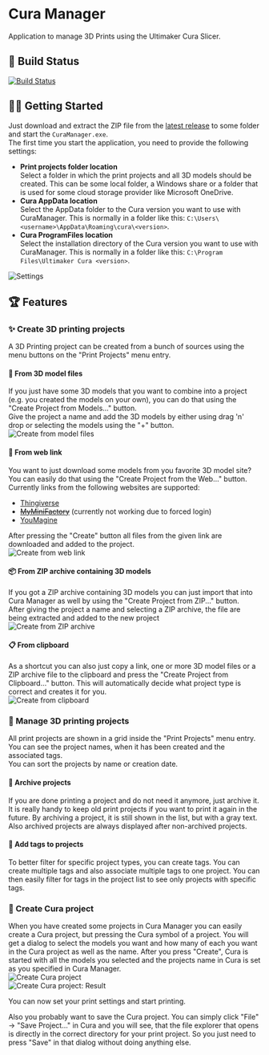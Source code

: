 # Cura Manager
Application to manage 3D Prints using the Ultimaker Cura Slicer.

## 🚀 Build Status
[![Build Status](https://masch0212.visualstudio.com/MaSch/_apis/build/status/MaSch0212.cura-manager?branchName=main)](https://masch0212.visualstudio.com/MaSch/_build/latest?definitionId=4&branchName=main)

## 🐱‍🏍 Getting Started

Just download and extract the ZIP file from the [latest release](https://github.com/MaSch0212/cura-manager/releases/latest) to some folder and start the `CuraManager.exe`.<br>
The first time you start the application, you need to provide the following settings:
- **Print projects folder location**<br>
  Select a folder in which the print projects and all 3D models should be created. This can be some local folder, a Windows share or a folder that is used for some cloud storage provider like Microsoft OneDrive.
- **Cura AppData location**<br>
  Select the AppData folder to the Cura version you want to use with CuraManager. This is normally in a folder like this: `C:\Users\<username>\AppData\Roaming\cura\<version>`.
- **Cura ProgramFiles location**<br>
  Select the installation directory of the Cura version you want to use with CuraManager. This is normally in a folder like this: `C:\Program Files\Ultimaker Cura <version>`.

![Settings](resources/images/settings.png)

## 🏆 Features

### ✨ Create 3D printing projects

A 3D Printing project can be created from a bunch of sources using the menu buttons on the "Print Projects" menu entry.

#### 🗿 From 3D model files

If you just have some 3D models that you want to combine into a project (e.g. you created the models on your own), you can do that using the "Create Project from Models..." button.<br>
Give the project a name and add the 3D models by either using drag 'n' drop or selecting the models using the "+" button.<br>
![Create from model files](resources/images/create_from_model_files.png)

#### 🔗 From web link

You want to just download some models from you favorite 3D model site? You can easily do that using the "Create Project from the Web..." button.<br>
Currently links from the following websites are supported:
- [Thingiverse](https://www.thingiverse.com/)
- ~~[MyMiniFactory](https://www.myminifactory.com/)~~ (currently not working due to forced login)
- [YouMagine](https://www.youmagine.com/)

After pressing the "Create" button all files from the given link are downloaded and added to the project.<br>
![Create from web link](resources/images/create_from_link.png)

#### 📦 From ZIP archive containing 3D models

If you got a ZIP archive containing 3D models you can just import that into Cura Manager as well by using the "Create Project from ZIP..." button.<br>
After giving the project a name and selecting a ZIP archive, the file are being extracted and added to the new project<br>
![Create from ZIP archive](resources/images/create_from_zip_archive.png)

#### 📋 From clipboard

As a shortcut you can also just copy a link, one or more 3D model files or a ZIP archive file to the clipboard and press the "Create Project from Clipboard..." button. This will automatically decide what project type is correct and creates it for you.<br>
![Create from clipboard](resources/images/create_from_clipboard.png)

### 📁 Manage 3D printing projects

All print projects are shown in a grid inside the "Print Projects" menu entry. You can see the project names, when it has been created and the associated tags.<br>
You can sort the projects by name or creation date.

#### 💼 Archive projects

If you are done printing a project and do not need it anymore, just archive it. It is really handy to keep old print projects if you want to print it again in the future. By archiving a project, it is still shown in the list, but with a gray text. Also archived projects are always displayed after non-archived projects.

#### 🔖 Add tags to projects

To better filter for specific project types, you can create tags. You can create multiple tags and also associate multiple tags to one project. You can then easily filter for tags in the project list to see only projects with specific tags.

### 🌈 Create Cura project

When you have created some projects in Cura Manager you can easily create a Cura project, but pressing the Cura symbol of a project. You will get a dialog to select the models you want and how many of each you want in the Cura project as well as the name. After you press "Create", Cura is started with all the models you selected and the projects name in Cura is set as you specified in Cura Manager.<br>
![Create Cura project](resources/images/create_cura_project.png)<br>
![Create Cura project: Result](resources/images/create_cura_project_result.png)

You can now set your print settings and start printing.

Also you probably want to save the Cura project. You can simply click "File" -> "Save Project..." in Cura and you will see, that the file explorer that opens is directly in the correct directory for your print project. So you just need to press "Save" in that dialog without doing anything else.
